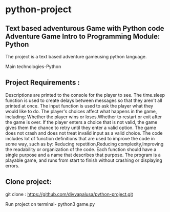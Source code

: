 # python-project
Text based adventurous Game with Python code
Adventure Game
Intro to Programming
Module:  Python
-------

The project is a text based adventure gameusing python language.

Main technologies-Python


Project Requirements :
---------------------
Descriptions are printed to the console for the player to see.
The time.sleep function is used to create delays between messages so that they aren't all printed at once.
The input function is used to ask the player what they would like to do.
The player's choices affect what happens in the game, including: Whether the player wins or loses.Whether to restart or exit after the game is over.
If the player enters a choice that is not valid, the game gives them the chance to retry until they enter a valid option.
The game does not crash and does not treat invalid input as a valid choice.
The code includes lot of function definitions that are used to improve the code in some way, such as by:
Reducing repetition,Reducing complexity,Improving the readability or organization of the code.
Each function should have a single purpose and a name that describes that purpose.
The program is a playable game, and runs from start to finish without crashing or displaying errors.

Clone project:
--------------
git clone : https://github.com/divyapalusa/python-project.git


Run project on terminal- python3 game.py

